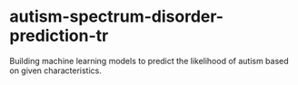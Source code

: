 # autism-spectrum-disorder-prediction-tr
Building machine learning models to predict the likelihood of autism based on given characteristics.

